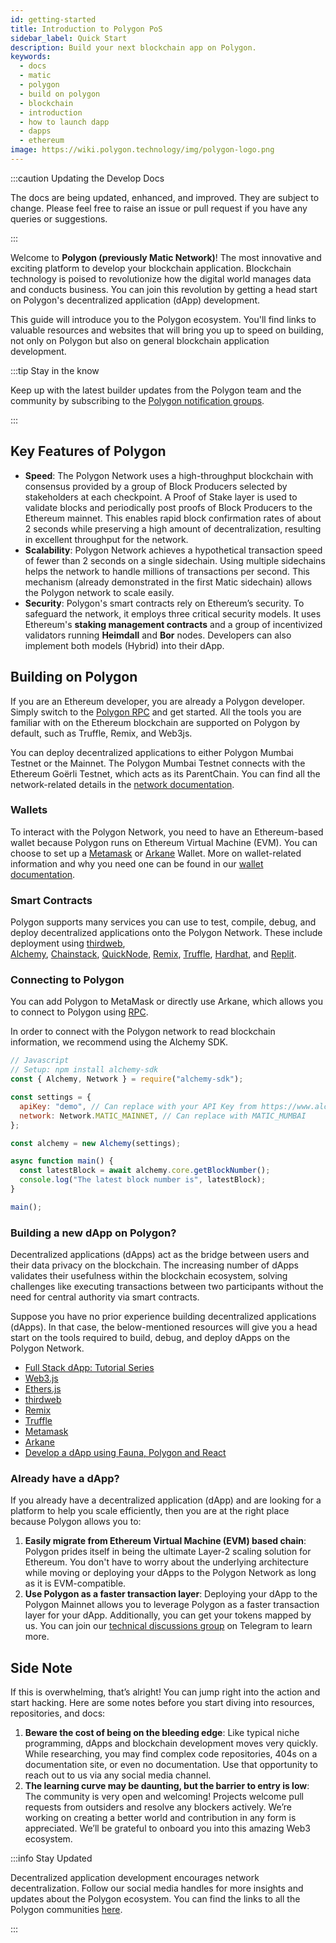 ```yaml
---
id: getting-started
title: Introduction to Polygon PoS
sidebar_label: Quick Start
description: Build your next blockchain app on Polygon.
keywords:
  - docs
  - matic
  - polygon
  - build on polygon
  - blockchain
  - introduction
  - how to launch dapp
  - dapps
  - ethereum
image: https://wiki.polygon.technology/img/polygon-logo.png
---
```


:::caution Updating the Develop Docs

The docs are being updated, enhanced, and improved. They are subject to change.
Please feel free to raise an issue or pull request if you have any queries or suggestions.

:::

Welcome to **Polygon (previously Matic Network)**! The most innovative and exciting platform to develop your blockchain application. Blockchain technology is poised to revolutionize how the digital world manages data and conducts business. You can join this revolution by getting a head start on Polygon's decentralized application (dApp) development.

This guide will introduce you to the Polygon ecosystem. You'll find links to valuable resources and websites that will bring you up to speed on building, not only on Polygon but also on general blockchain application development.

:::tip Stay in the know

Keep up with the latest builder updates from the Polygon
team and the community by subscribing to the
[<ins>Polygon notification groups</ins>](https://polygon.technology/notifications/).

:::

## Key Features of Polygon

- **Speed**: The Polygon Network uses a high-throughput blockchain with consensus provided by a group of Block Producers selected by stakeholders at each checkpoint. A Proof of Stake layer is used to validate blocks and periodically post proofs of Block Producers to the Ethereum mainnet. This enables rapid block confirmation rates of about 2 seconds while preserving a high amount of decentralization, resulting in excellent throughput for the network.
- **Scalability**: Polygon Network achieves a hypothetical transaction speed of fewer than 2 seconds on a single sidechain. Using multiple sidechains helps the network to handle millions of transactions per second. This mechanism (already demonstrated in the first Matic sidechain) allows the Polygon network to scale easily.
- **Security**: Polygon's smart contracts rely on Ethereum’s security. To safeguard the network, it employs three critical security models. It uses Ethereum's **staking management contracts** and a group of incentivized validators running **Heimdall** and **Bor** nodes. Developers can also implement both models (Hybrid) into their dApp.

## Building on Polygon

If you are an Ethereum developer, you are already a Polygon developer. Simply switch to the [Polygon RPC](https://polygon-rpc.com/) and get started. All the tools you are familiar with on the Ethereum blockchain are supported on Polygon by default, such as Truffle, Remix, and Web3js.

You can deploy decentralized applications to either Polygon Mumbai Testnet or the Mainnet. The Polygon Mumbai Testnet connects with the Ethereum Goërli Testnet, which acts as its ParentChain. You can find all the network-related details in the [network documentation](https://github.com/maticnetwork/matic-docs/blob/master/docs/operate/network.md).

### Wallets

To interact with the Polygon Network, you need to have an Ethereum-based wallet because Polygon runs on Ethereum Virtual Machine (EVM). You can choose to set up a [Metamask](https://github.com/maticnetwork/matic-docs/blob/master/docs/develop/metamask/overview.md) or [Arkane](https://github.com/maticnetwork/matic-docs/blob/master/docs/develop/wallets/arkane/intro_arkane.md) Wallet. More on wallet-related information and why you need one can be found in our [wallet documentation](https://docs.polygon.technology/docs/develop/wallets/getting-started).

### Smart Contracts

Polygon supports many services you can use to test, compile, debug, and deploy decentralized applications onto the Polygon Network. These include deployment using [thirdweb](https://github.com/maticnetwork/matic-docs/blob/master/docs/develop/thirdweb.md), [Alchemy](https://github.com/maticnetwork/matic-docs/blob/master/docs/develop/alchemy.md), [Chainstack](https://github.com/maticnetwork/matic-docs/blob/master/docs/develop/chainstack.md), [QuickNode](https://github.com/maticnetwork/matic-docs/blob/master/docs/develop/quicknode.md), [Remix](https://github.com/maticnetwork/matic-docs/blob/master/docs/develop/remix.md), [Truffle](https://github.com/maticnetwork/matic-docs/blob/master/docs/develop/truffle.md), [Hardhat](https://github.com/maticnetwork/matic-docs/blob/master/docs/develop/hardhat.md), and [Replit](https://github.com/maticnetwork/matic-docs/blob/master/docs/develop/replit.md).

### Connecting to Polygon

You can add Polygon to MetaMask or directly use Arkane, which allows you to connect to Polygon using [RPC](https://docs.polygon.technology/docs/develop/metamask/config-polygon-on-metamask/).

In order to connect with the Polygon network to read blockchain information, we recommend using the Alchemy SDK.

```js
// Javascript
// Setup: npm install alchemy-sdk
const { Alchemy, Network } = require("alchemy-sdk");

const settings = {
  apiKey: "demo", // Can replace with your API Key from https://www.alchemy.com
  network: Network.MATIC_MAINNET, // Can replace with MATIC_MUMBAI
};

const alchemy = new Alchemy(settings);

async function main() {
  const latestBlock = await alchemy.core.getBlockNumber();
  console.log("The latest block number is", latestBlock);
}

main();
```

### Building a new dApp on Polygon?

Decentralized applications (dApps) act as the bridge between users and their data privacy on the blockchain. The increasing number of dApps validates their usefulness within the blockchain ecosystem, solving challenges like executing transactions between two participants without the need for central authority via smart contracts.

Suppose you have no prior experience building decentralized applications (dApps). In that case, the below-mentioned resources will give you a head start on the tools required to build, debug, and deploy dApps on the Polygon Network.

- [Full Stack dApp: Tutorial Series](https://kauri.io/full-stack-dapp-tutorial-series/5b8e401ee727370001c942e3/c)
- [Web3.js](https://www.dappuniversity.com/articles/web3-js-intro)
- [Ethers.js](https://docs.ethers.io/v5/)
- [thirdweb](https://portal.thirdweb.com)
- [Remix](https://docs.polygon.technology/docs/develop/remix/)
- [Truffle](https://docs.polygon.technology/docs/develop/truffle)
- [Metamask](https://docs.polygon.technology/docs/develop/metamask/overview)
- [Arkane](https://docs.polygon.technology/docs/develop/wallets/arkane/intro)
- [Develop a dApp using Fauna, Polygon and React](https://docs.polygon.technology/docs/develop/dapp-fauna-polygon-react)

### Already have a dApp?

If you already have a decentralized application (dApp) and are looking for a platform to help you scale efficiently, then you are at the right place because Polygon allows you to:

1. **Easily migrate from Ethereum Virtual Machine (EVM) based chain**: Polygon prides itself in being the ultimate Layer-2 scaling solution for Ethereum. You don't have to worry about the underlying architecture while moving or deploying your dApps to the Polygon Network as long as it is EVM-compatible.
2. **Use Polygon as a faster transaction layer**: Deploying your dApp to the Polygon Mainnet allows you to leverage Polygon as a faster transaction layer for your dApp. Additionally, you can get your tokens mapped by us. You can join our [technical discussions group](http://bit.ly/matic-technical-group) on Telegram to learn more.

## Side Note

If this is overwhelming, that’s alright! You can jump right into the action and start hacking. Here are some notes before you start diving into resources, repositories, and docs:

1. **Beware the cost of being on the bleeding edge**: Like typical niche programming, dApps and blockchain development moves very quickly. While researching, you may find complex code repositories, 404s on a documentation site, or even no documentation. Use that opportunity to reach out to us via any social media channel.
2. **The learning curve may be daunting, but the barrier to entry is low**: The community is very open and welcoming! Projects welcome pull requests from outsiders and resolve any blockers actively. We’re working on creating a better world and contribution in any form is appreciated. We’ll be grateful to onboard you into this amazing Web3 ecosystem.

:::info Stay Updated

Decentralized application development encourages network decentralization. Follow our social media handles for more insights and updates about the Polygon ecosystem. You can find the links to all the Polygon communities [here](https://polygon.technology/community/).

:::
